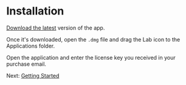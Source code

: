 
# Installation

[Download the latest][dl] version of the app.

Once it's downloaded, open the `.dmg` file and drag the Lab icon to the Applications folder.

Open the application and enter the license key you received in your purchase email.

Next: [Getting Started][intro]

<!-- todo: update when live -->
[dl]: http://jxnblk.com/lab
[intro]: getting-started.md
